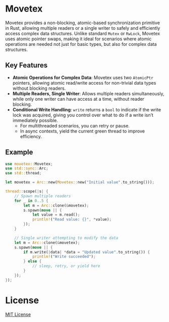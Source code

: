 # Movetex

Movetex provides a non-blocking, atomic-based synchronization primitive in Rust, allowing multiple readers or a single writer to safely and efficiently access complex data structures. Unlike standard `Mutex` or `RwLock`, Movetex uses atomic pointer swaps, making it ideal for scenarios where atomic operations are needed not just for basic types, but also for complex data structures.

## Key Features

- **Atomic Operations for Complex Data**: Movetex uses two `AtomicPtr` pointers, allowing atomic read/write access for non-trivial data types without blocking readers.
- **Multiple Readers, Single Writer**: Allows multiple readers simultaneously, while only one writer can have access at a time, without reader blocking.
- **Conditional Write Handling**: `write` returns a `bool` to indicate if the write lock was acquired, giving you control over what to do if a write isn’t immediately possible.
   - For multithreaded scenarios, you can retry or pause.
   - In async contexts, yield the current green thread to improve efficiency.

## Example

```rust
use movetex::Movetex;
use std::sync::Arc;
use std::thread;

let movetex = Arc::new(Movetex::new("Initial value".to_string()));

thread::scope(|s| {
    // Spawn multiple readers
    for _ in 0..5 {
        let m = Arc::clone(&movetex);
        s.spawn(move || {
            let value = m.read();
            println!("Read value: {}", *value);
        });
    }

    // Single writer attempting to modify the data
    let m = Arc::clone(&movetex);
    s.spawn(move || {
        if m.write(|data| *data = "Updated value".to_string()) {
            println!("Write succeeded");
        } else {
            // sleep, retry, or yield here
        }
    });
});
```

# License
[MIT License](https://github.com/m62624/movetex/blob/main/LICENSE)